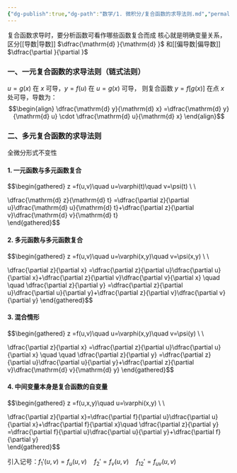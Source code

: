 ```yaml
---
{"dg-publish":true,"dg-path":"数学/1. 微积分/复合函数的求导法则.md","permalink":"/数学/1. 微积分/复合函数的求导法则/","dgPassFrontmatter":true,"noteIcon":"","created":"2024-10-08T17:01:49.688+08:00","updated":"2025-04-14T11:45:46.272+08:00"}
---
```



复合函数求导时，要分析函数可看作哪些函数复合而成
核心就是明确变量关系，区分[[导数\|导数]] $\dfrac{\mathrm{d} }{\mathrm{d} }$ 和[[偏导数\|偏导数]] $\dfrac{\partial }{\partial }$

### 一、一元复合函数的求导法则（链式法则）
$u=g(x)$ 在 $x$ 可导，$y=f(u)$ 在 $u=g(x)$ 可导，
则复合函数 $y=f[g(x)]$ 在点 $x$ 处可导，导数为：
$$\begin{align}
\dfrac{\mathrm{d} y}{\mathrm{d} x} =\dfrac{\mathrm{d} y}{\mathrm{d} u} \cdot \dfrac{\mathrm{d} u}{\mathrm{d} x}    
\end{align}$$

### 二、多元复合函数的求导法则
全微分形式不变性

#### 1. 一元函数与多元函数复合
$$\begin{gathered}
 z =f(u,v)\quad u=\varphi(t)\quad v=\psi(t) \\ \\

\dfrac{\mathrm{d} z}{\mathrm{d} t}   =\dfrac{\partial z}{\partial u}\dfrac{\mathrm{d} u}{\mathrm{d} t}+\dfrac{\partial z}{\partial v}\dfrac{\mathrm{d} v}{\mathrm{d} t}  
\end{gathered}$$
#### 2. 多元函数与多元函数复合
$$\begin{gathered}
z  =f(u,v)\quad u=\varphi(x,y)\quad v=\psi(x,y) \\ \\

 \dfrac{\partial z}{\partial x}  =\dfrac{\partial z}{\partial u}\dfrac{\partial u}{\partial x}+\dfrac{\partial z}{\partial v}\dfrac{\partial v}{\partial x}   \quad \quad \dfrac{\partial z}{\partial y}  =\dfrac{\partial z}{\partial u}\dfrac{\partial u}{\partial y}+\dfrac{\partial z}{\partial v}\dfrac{\partial v}{\partial y} 
\end{gathered}$$

#### 3. 混合情形
$$\begin{gathered}
z  =f(u,v)\quad u=\varphi(x,y)\quad v=\psi(y) \\ \\

 \dfrac{\partial z}{\partial x}  =\dfrac{\partial z}{\partial u}\dfrac{\partial u}{\partial x} \quad \quad \dfrac{\partial z}{\partial y}  =\dfrac{\partial z}{\partial u}\dfrac{\partial u}{\partial y}+\dfrac{\partial z}{\partial v}\dfrac{\mathrm{d} v}{\mathrm{d} y}
\end{gathered}$$

#### 4. 中间变量本身是复合函数的自变量
$$\begin{gathered}
z  =f(u,x,y)\quad u=\varphi(x,y) \\ \\

\dfrac{\partial z}{\partial x}=\dfrac{\partial f}{\partial u}\dfrac{\partial u}{\partial x}+\dfrac{\partial f}{\partial x}\quad  \dfrac{\partial z}{\partial y} =\dfrac{\partial f}{\partial u}\dfrac{\partial u}{\partial y}+\dfrac{\partial f}{\partial y}   
\end{gathered}$$

引入记号：$f_{1}'(u,v)=f_{u}(u,v)\quad  f_{2}'=f_{v}(u,v)\quad f_{12}'=f_{uv}(u,v)$


